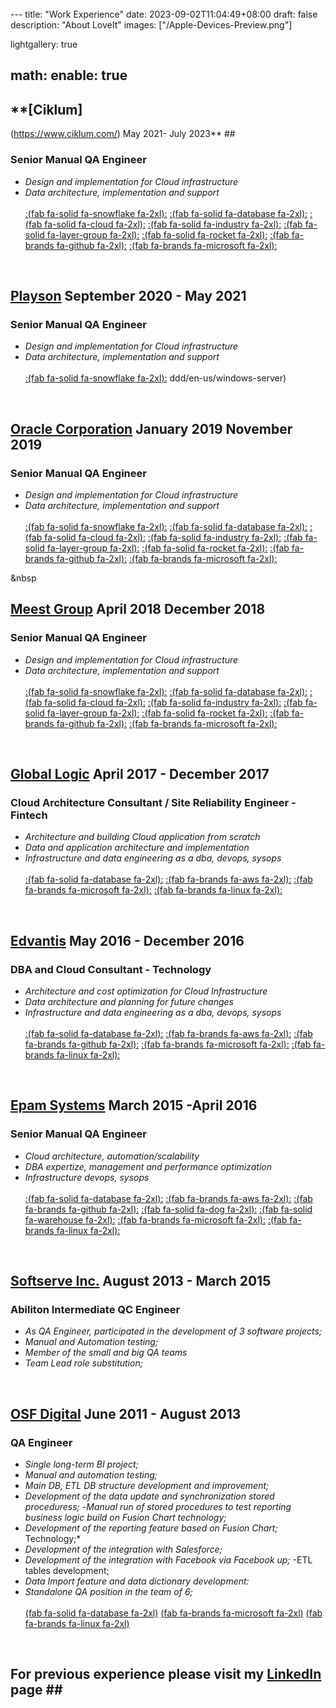 <div><br class="Apple-interchange-newline">---
title: "Work Experience"
date: 2023-09-02T11:04:49+08:00
draft: false
description: "About LoveIt"
images: ["/Apple-Devices-Preview.png"]

lightgallery: true

math:
  enable: true
---



##  **[Ciklum]
(https://www.ciklum.com/) May 2021- July 2023** ##

  ### Senior Manual QA Engineer ###

- *Design and implementation for Cloud infrastructure*
- *Data architecture, implementation and support* \
\
[:(fab fa-solid fa-snowflake  fa-2xl):](https://www.snowflake.com/en/) 
[:(fab fa-solid fa-database  fa-2xl):](https://www.microsoft.com/en-us/sql-server/)
[:(fab fa-solid fa-cloud  fa-2xl):](https://azure.microsoft.com/)
[:(fab fa-solid fa-industry  fa-2xl):](https://azure.microsoft.com/en-us/products/data-factory/)
[:(fab fa-solid fa-layer-group  fa-2xl):](https://www.databricks.com/)
[:(fab fa-solid fa-rocket  fa-2xl):](https://azure.microsoft.com/en-us/products/devops)
[:(fab fa-brands fa-github  fa-2xl):](https://www.github.com)
[:(fab fa-brands fa-microsoft  fa-2xl):](https://www.microsoft.com/en-us/windows-server)

&nbsp;



## **[Playson](https://playson.com/#) September 2020 - May 2021** ##

  ### Senior Manual QA Engineer ###

- *Design and implementation for Cloud infrastructure*
- *Data architecture, implementation and support* \
\
[:(fab fa-solid fa-snowflake  fa-2xl):](https://www.snowflake.com/en/) ddd/en-us/windows-server)

&nbsp;


## **[Oracle Corporation](https://www.oracle.com/) January 2019 November 2019** ##

  ### Senior Manual QA Engineer ###

- *Design and implementation for Cloud infrastructure*
- *Data architecture, implementation and support* \
\
[:(fab fa-solid fa-snowflake  fa-2xl):](https://www.snowflake.com/en/) 
[:(fab fa-solid fa-database  fa-2xl):](https://www.microsoft.com/en-us/sql-server/)
[:(fab fa-solid fa-cloud  fa-2xl):](https://azure.microsoft.com/)
[:(fab fa-solid fa-industry  fa-2xl):](https://azure.microsoft.com/en-us/products/data-factory/)
[:(fab fa-solid fa-layer-group  fa-2xl):](https://www.databricks.com/)
[:(fab fa-solid fa-rocket  fa-2xl):](https://azure.microsoft.com/en-us/products/devops)
[:(fab fa-brands fa-github  fa-2xl):](https://www.github.com)
[:(fab fa-brands fa-microsoft  fa-2xl):](https://www.microsoft.com/en-us/windows-server)

&nbsp

## **[Meest Group](https://ua.meest.com/) April 2018 December 2018** ##

  ### Senior Manual QA Engineer ###

- *Design and implementation for Cloud infrastructure*
- *Data architecture, implementation and support* \
\
[:(fab fa-solid fa-snowflake  fa-2xl):](https://www.snowflake.com/en/) 
[:(fab fa-solid fa-database  fa-2xl):](https://www.microsoft.com/en-us/sql-server/)
[:(fab fa-solid fa-cloud  fa-2xl):](https://azure.microsoft.com/)
[:(fab fa-solid fa-industry  fa-2xl):](https://azure.microsoft.com/en-us/products/data-factory/)
[:(fab fa-solid fa-layer-group  fa-2xl):](https://www.databricks.com/)
[:(fab fa-solid fa-rocket  fa-2xl):](https://azure.microsoft.com/en-us/products/devops)
[:(fab fa-brands fa-github  fa-2xl):](https://www.github.com)
[:(fab fa-brands fa-microsoft  fa-2xl):](https://www.microsoft.com/en-us/windows-server)

&nbsp;


## **[Global Logic](https://www.globallogic.com/ua/) April 2017 - December 2017** ##

### Cloud Architecture Consultant / Site Reliability Engineer - Fintech ###

- *Architecture and building Cloud application from scratch*
- *Data and application architecture and implementation* 
- *Infrastructure and data engineering as a dba, devops, sysops* \
\
[:(fab fa-solid fa-database  fa-2xl):](https://www.microsoft.com/en-us/sql-server/)
[:(fab fa-brands fa-aws  fa-2xl):](https://aws.amazon.com/)
[:(fab fa-brands fa-microsoft  fa-2xl):](https://www.microsoft.com/en-us/windows-server)
[:(fab fa-brands fa-linux  fa-2xl):](https://www.linux.org/)


&nbsp;


## **[Edvantis](https://www.edvantis.com/) May 2016 - December 2016** ##

### DBA and Cloud Consultant - Technology ###

- *Architecture and cost optimization for Cloud Infrastructure*
- *Data architecture and planning for future changes* 
- *Infrastructure and data engineering as a dba, devops, sysops* \
\
[:(fab fa-solid fa-database  fa-2xl):](https://www.microsoft.com/en-us/sql-server/)
[:(fab fa-brands fa-aws  fa-2xl):](https://aws.amazon.com/)
[:(fab fa-brands fa-github  fa-2xl):](https://www.github.com)
[:(fab fa-brands fa-microsoft  fa-2xl):](https://www.microsoft.com/en-us/windows-server)
[:(fab fa-brands fa-linux  fa-2xl):](https://www.linux.org/)

&nbsp;


## **[Epam Systems](https://www.epam.com/) March 2015 -April 2016** ##

### Senior Manual QA Engineer

- *Cloud architecture, automation/scalability*
- *DBA expertize, management and performance optimization* 
- *Infrastructure devops, sysops* \
\
[:(fab fa-solid fa-database  fa-2xl):](https://www.microsoft.com/en-us/sql-server/)
[:(fab fa-brands fa-aws  fa-2xl):](https://aws.amazon.com/)
[:(fab fa-brands fa-github  fa-2xl):](https://www.github.com)
[:(fab fa-solid fa-dog  fa-2xl):](https://www.datadoghq.com/)
[:(fab fa-solid fa-warehouse  fa-2xl):](https://www.zadara.com/)
[:(fab fa-brands fa-microsoft  fa-2xl):](https://www.microsoft.com/en-us/windows-server)
[:(fab fa-brands fa-linux  fa-2xl):](https://www.linux.org/)

&nbsp;


## **[Softserve Inc.](https://www.softserveinc.com/en-us) August 2013 - March 2015** ##

### Abiliton Intermediate QC Engineer ### 

- *As QA Engineer, participated in the development of 3 software projects;*
- *Manual and Automation testing;*
- *Member of the small and big QA teams*
- *Team Lead role substitution;*

&nbsp;

## **[OSF Digital](https://osf.digital/) June 2011 - August 2013** ##

### QA Engineer ###

- *Single long-term BI project;* 
- *Manual and automation testing;*
- *Main DB, ETL DB structure development and improvement;*
- *Development of the data update and synchronization stored proceduress;*
-*Manual run of stored procedures to test reporting business logic build on Fusion Chart technology;*
- *Development of the reporting feature based on Fusion Chart;* Technology;*
- *Development of the integration with Salesforce;*
- *Development of the integration with Facebook via Facebook up;*
-ETL tables development;
- *Data Import feature and data dictionary development:*
- *Standalone QA position in the team of 6;*
 \
\
[(fab fa-solid fa-database  fa-2xl)](https://www.microsoft.com/en-us/sql-server/)
[(fab fa-brands fa-microsoft  fa-2xl)](https://www.microsoft.com/en-us/windows-server)
[(fab fa-brands fa-linux  fa-2xl)](https://www.linux.org/)

&nbsp;

## **For previous experience please visit my [LinkedIn](https://www.linkedin.com/in/zgondeapaul/) page** ##</div>